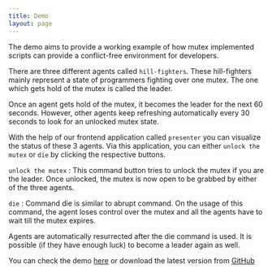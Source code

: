 ```yaml
---
title: Demo
layout: page
---
```


The demo aims to provide a working example of how mutex implemented scripts can provide a conflict-free environment for developers.

There are three different agents called `hill-fighters`. These hill-fighters mainly represent a state of programmers fighting over one mutex. The one which gets hold of the mutex is called the leader.

Once an agent gets hold of the mutex, it becomes the leader for the next 60 seconds. However, other agents keep refreshing automatically every 30 seconds to look for an unlocked mutex state. 

With the help of our frontend application called `presenter` you can visualize the status of these 3 agents.  Via this application, you can either  `unlock the mutex` or `die`  by clicking the respective buttons.

`unlock the mutex` : This command button tries to unlock the mutex if you are the leader. Once unlocked, the mutex is now open to be grabbed by either of the three agents.

`die` : Command die is similar to abrupt command. On the usage of this command, the agent loses control over the mutex and all the agents have to wait till the mutex expires. 

Agents are automatically resurrected after the die command is used. It is possible (if they have enough luck) to become a leader again as well.

You can check the demo [here](https://demo.testandset.com) or download the latest version from [GitHub](https://github.com/maindev/testandset/releases)



